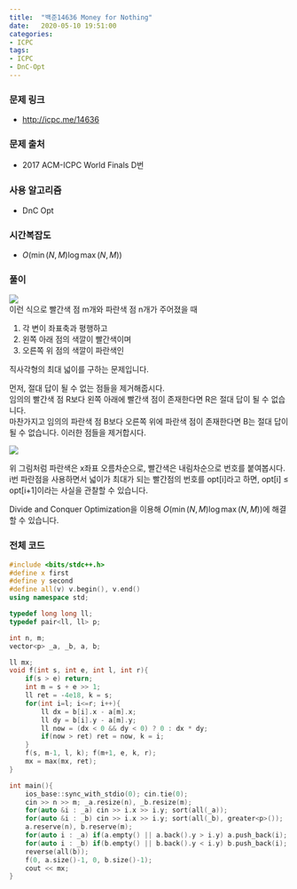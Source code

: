 ```yaml
---
title:  "백준14636 Money for Nothing"
date:   2020-05-10 19:51:00
categories:
- ICPC
tags:
- ICPC
- DnC-Opt
---
```


### 문제 링크
* http://icpc.me/14636

### 문제 출처
* 2017 ACM-ICPC World Finals D번

### 사용 알고리즘
* DnC Opt

### 시간복잡도
* $O(\min(N, M) \log \max(N, M))$

### 풀이
![](https://i.imgur.com/f4tv7PY.png)<br>
이런 식으로 빨간색 점 m개와 파란색 점 n개가 주어졌을 때
1. 각 변이 좌표축과 평행하고
2. 왼쪽 아래 점의 색깔이 빨간색이며
3. 오른쪽 위 점의 색깔이 파란색인

직사각형의 최대 넓이를 구하는 문제입니다.

먼저, 절대 답이 될 수 없는 점들을 제거해줍시다.<br>
임의의 빨간색 점 R보다 왼쪽 아래에 빨간색 점이 존재한다면 R은 절대 답이 될 수 없습니다.<br>
마찬가지고 임의의 파란색 점 B보다 오른쪽 위에 파란색 점이 존재한다면 B는 절대 답이 될 수 없습니다. 이러한 점들을 제거합시다.

![](https://i.imgur.com/pOwoyFH.png)

위 그림처럼 파란색은 x좌표 오름차순으로, 빨간색은 내림차순으로 번호를 붙여봅시다.<br>
i번 파란점을 사용하면서 넓이가 최대가 되는 빨간점의 번호를 opt[i]라고 하면, opt[i] ≤ opt[i+1]이라는 사실을 관찰할 수 있습니다.

Divide and Conquer Optimization을 이용해 $O(\min(N, M) \log \max(N, M))$에 해결할 수 있습니다.

### 전체 코드
```cpp
#include <bits/stdc++.h>
#define x first
#define y second
#define all(v) v.begin(), v.end()
using namespace std;

typedef long long ll;
typedef pair<ll, ll> p;

int n, m;
vector<p> _a, _b, a, b;

ll mx;
void f(int s, int e, int l, int r){
    if(s > e) return;
    int m = s + e >> 1;
    ll ret = -4e18, k = s;
    for(int i=l; i<=r; i++){
        ll dx = b[i].x - a[m].x;
        ll dy = b[i].y - a[m].y;
        ll now = (dx < 0 && dy < 0) ? 0 : dx * dy;
        if(now > ret) ret = now, k = i;
    }
    f(s, m-1, l, k); f(m+1, e, k, r);
    mx = max(mx, ret);
}

int main(){
    ios_base::sync_with_stdio(0); cin.tie(0);
    cin >> n >> m; _a.resize(n), _b.resize(m);
    for(auto &i : _a) cin >> i.x >> i.y; sort(all(_a));
    for(auto &i : _b) cin >> i.x >> i.y; sort(all(_b), greater<p>());
    a.reserve(n), b.reserve(m);
    for(auto i : _a) if(a.empty() || a.back().y > i.y) a.push_back(i);
    for(auto i : _b) if(b.empty() || b.back().y < i.y) b.push_back(i);
    reverse(all(b));
    f(0, a.size()-1, 0, b.size()-1);
    cout << mx;
}
```
